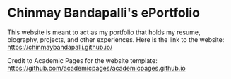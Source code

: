 # Chinmay Bandapalli's ePortfolio

This website is meant to act as my portfolio that holds my resume, biography, projects, and other experiences. Here is the link to the website: https://chinmaybandapalli.github.io/

Credit to Academic Pages for the website template: https://github.com/academicpages/academicpages.github.io
